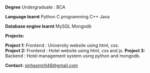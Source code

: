 **Degree**     Undergraduate : BCA 

**Language learnt**     Python     C programming     C++     Java

**Database engine learnt**     MySQL     Mongodb

**Projects:**             

**Project 1:** Frontend : University website using html, css.             
**Project 2:** Frontend : Hotel website using html, css and js.
**Project 3:** Backend : Hotel management system using python and mongodb.

**Contact:** sinhasmriti48@gmail.com
